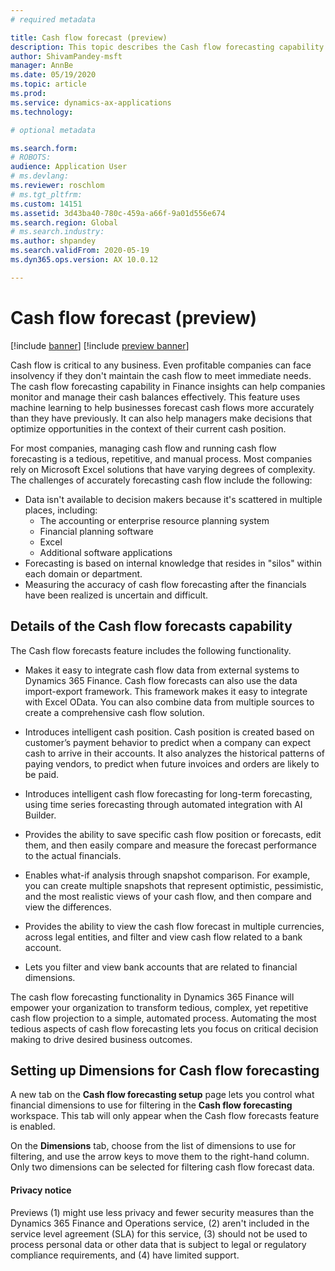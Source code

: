 ```yaml
---
# required metadata

title: Cash flow forecast (preview)
description: This topic describes the Cash flow forecasting capability.
author: ShivamPandey-msft
manager: AnnBe
ms.date: 05/19/2020
ms.topic: article
ms.prod: 
ms.service: dynamics-ax-applications
ms.technology: 

# optional metadata

ms.search.form: 
# ROBOTS: 
audience: Application User
# ms.devlang: 
ms.reviewer: roschlom
# ms.tgt_pltfrm: 
ms.custom: 14151
ms.assetid: 3d43ba40-780c-459a-a66f-9a01d556e674
ms.search.region: Global
# ms.search.industry: 
ms.author: shpandey
ms.search.validFrom: 2020-05-19
ms.dyn365.ops.version: AX 10.0.12

---
```


# Cash flow forecast (preview)

[!include [banner](../includes/banner.md)]
[!include [preview banner](../includes/preview-banner.md)]

Cash flow is critical to any business. Even profitable companies can face insolvency if they don't maintain the cash flow to meet immediate needs. The cash flow forecasting capability in Finance insights can help companies monitor and manage their cash balances effectively. This feature uses machine learning to help businesses forecast cash flows more accurately than they have previously. It can also help managers make decisions that optimize opportunities in the context of their current cash position. 

For most companies, managing cash flow and running cash flow forecasting is a tedious, repetitive, and manual process. Most companies rely on Microsoft Excel solutions that have varying degrees of complexity. The challenges of accurately forecasting cash flow include the following:

- Data isn't available to decision makers because it's scattered in multiple places, including: 
  - The accounting or enterprise resource planning system
  - Financial planning software
  - Excel
  - Additional software applications 
- Forecasting is based on internal knowledge that resides in "silos" within each domain or department.
- Measuring the accuracy of cash flow forecasting after the financials have been realized is uncertain and difficult.
	
## Details of the Cash flow forecasts capability
The Cash flow forecasts feature includes the following functionality. 

- Makes it easy to integrate cash flow data from external systems to Dynamics 365 Finance. Cash flow forecasts can also use the data import-export framework. This framework makes it easy to integrate with Excel OData. You can also combine data from multiple sources to create a comprehensive cash flow solution. 

- Introduces intelligent cash position. Cash position is created  based on customer’s payment behavior to predict when a company can expect cash to arrive in their accounts. It also analyzes the historical patterns of paying vendors, to predict when future invoices and orders are likely to be paid. 

- Introduces intelligent cash flow forecasting for long-term forecasting, using time series forecasting through automated integration with AI Builder.

- Provides the ability to save specific cash flow position or forecasts, edit them, and then easily compare and measure the forecast performance to the actual financials.

- Enables what-if analysis through snapshot comparison. For example, you can create multiple snapshots that represent optimistic, pessimistic, and the most realistic views of your cash flow, and then compare and view the differences.

- Provides the ability to view the cash flow forecast in multiple currencies, across legal entities, and filter and view cash flow related to a bank account. 

- Lets you filter and view bank accounts that are related to financial dimensions.

The cash flow forecasting functionality in Dynamics 365 Finance will empower your organization to transform tedious, complex, yet repetitive cash flow projection to a simple, automated process. Automating the most tedious aspects of cash flow forecasting lets you focus on critical decision making to drive desired business outcomes.

## Setting up Dimensions for Cash flow forecasting
A new tab on the **Cash flow forecasting setup** page lets you control what financial dimensions to use for filtering in the **Cash flow forecasting** workspace. This tab will only appear when the Cash flow forecasts feature is enabled. 

On the **Dimensions** tab, choose from the list of dimensions to use for filtering, and use the arrow keys to move them to the right-hand column. Only two dimensions can be selected for filtering cash flow forecast data. 

#### Privacy notice
Previews (1) might use less privacy and fewer security measures than the Dynamics 365 Finance and Operations service, (2) aren't included in the service level agreement (SLA) for this service, (3) should not be used to process personal data or other data that is subject to legal or regulatory compliance requirements, and (4) have limited support.
